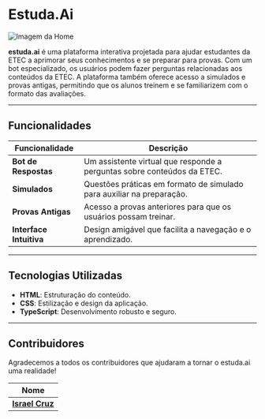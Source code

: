 # Estuda.Ai

![Imagem da Home](https://github.com/israelcruzz/estuda-ai-web/blob/main/Home.png?raw=true)

**estuda.ai** é uma plataforma interativa projetada para ajudar estudantes da ETEC a aprimorar seus conhecimentos e se preparar para provas. Com um bot especializado, os usuários podem fazer perguntas relacionadas aos conteúdos da ETEC. A plataforma também oferece acesso a simulados e provas antigas, permitindo que os alunos treinem e se familiarizem com o formato das avaliações.

---

## Funcionalidades

| Funcionalidade       | Descrição                                                                |
|----------------------|-------------------------------------------------------------------------|
| **Bot de Respostas** | Um assistente virtual que responde a perguntas sobre conteúdos da ETEC. |
| **Simulados**        | Questões práticas em formato de simulado para auxiliar na preparação.   |
| **Provas Antigas**   | Acesso a provas anteriores para que os usuários possam treinar.         |
| **Interface Intuitiva** | Design amigável que facilita a navegação e o aprendizado.             |

---

## Tecnologias Utilizadas

  - **HTML**: Estruturação do conteúdo.
  - **CSS**: Estilização e design da aplicação.
  - **TypeScript**: Desenvolvimento robusto e seguro.
---

## Contribuidores
Agradecemos a todos os contribuidores que ajudaram a tornar o estuda.ai uma realidade!

| Nome                                                             
|-----------------------------------------------------------------------------------------------|
| **<a href="https://github.com/israelcruzz">Israel Cruz</a>**      

